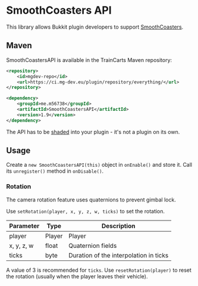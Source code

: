 # SmoothCoasters API

This library allows Bukkit plugin developers to support [SmoothCoasters](https://www.curseforge.com/minecraft/mc-mods/smoothcoasters).

## Maven

SmoothCoastersAPI is available in the TrainCarts Maven repository:
```xml
<repository>
    <id>mgdev-repo</id>
    <url>https://ci.mg-dev.eu/plugin/repository/everything/</url>
</repository>
```

```xml
<dependency>
    <groupId>me.m56738</groupId>
    <artifactId>SmoothCoastersAPI</artifactId>
    <version>1.9</version>
</dependency>
```

The API has to be [shaded](https://maven.apache.org/plugins/maven-shade-plugin/) into your plugin - it's not a plugin on its own. 

## Usage

Create a `new SmoothCoastersAPI(this)` object in `onEnable()` and store it.
Call its `unregister()` method in `onDisable()`.

### Rotation

The camera rotation feature uses quaternions to prevent gimbal lock.

Use `setRotation(player, x, y, z, w, ticks)` to set the rotation.

| Parameter  | Type   | Description                            |
| ---------- | ------ | -------------------------------------- |
| player     | Player | Player                                 |
| x, y, z, w | float  | Quaternion fields                      |
| ticks      | byte   | Duration of the interpolation in ticks |

A value of 3 is recommended for `ticks`.
Use `resetRotation(player)` to reset the rotation (usually when the player leaves their vehicle).
